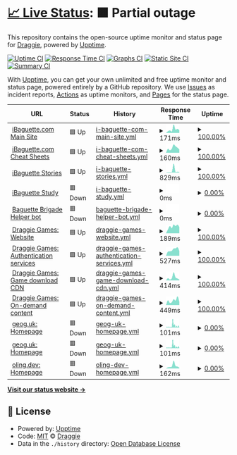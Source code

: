 # [📈 Live Status](https://status.mon.ibaguette.com): <!--live status--> **🟧 Partial outage**

This repository contains the open-source uptime monitor and status page for [Draggie](ibaguette.com), powered by [Upptime](https://github.com/upptime/upptime).

[![Uptime CI](https://github.com/Draggie306/UptimeStatus/workflows/Uptime%20CI/badge.svg)](https://github.com/Draggie306/UptimeStatus/actions?query=workflow%3A%22Uptime+CI%22)
[![Response Time CI](https://github.com/Draggie306/UptimeStatus/workflows/Response%20Time%20CI/badge.svg)](https://github.com/Draggie306/UptimeStatus/actions?query=workflow%3A%22Response+Time+CI%22)
[![Graphs CI](https://github.com/Draggie306/UptimeStatus/workflows/Graphs%20CI/badge.svg)](https://github.com/Draggie306/UptimeStatus/actions?query=workflow%3A%22Graphs+CI%22)
[![Static Site CI](https://github.com/Draggie306/UptimeStatus/workflows/Static%20Site%20CI/badge.svg)](https://github.com/Draggie306/UptimeStatus/actions?query=workflow%3A%22Static+Site+CI%22)
[![Summary CI](https://github.com/Draggie306/UptimeStatus/workflows/Summary%20CI/badge.svg)](https://github.com/Draggie306/UptimeStatus/actions?query=workflow%3A%22Summary+CI%22)

With [Upptime](https://upptime.js.org), you can get your own unlimited and free uptime monitor and status page, powered entirely by a GitHub repository. We use [Issues](https://github.com/Draggie306/UptimeStatus/issues) as incident reports, [Actions](https://github.com/Draggie306/UptimeStatus/actions) as uptime monitors, and [Pages](https://status.mon.ibaguette.com) for the status page.

<!--start: status pages-->
<!-- This summary is generated by Upptime (https://github.com/upptime/upptime) -->
<!-- Do not edit this manually, your changes will be overwritten -->
<!-- prettier-ignore -->
| URL | Status | History | Response Time | Uptime |
| --- | ------ | ------- | ------------- | ------ |
| <img alt="" src="https://www.ibaguette.com/favicon.ico" height="13"> [iBaguette.com Main Site](https://www.ibaguette.com) | 🟩 Up | [i-baguette-com-main-site.yml](https://github.com/Draggie306/UptimeStatus/commits/HEAD/history/i-baguette-com-main-site.yml) | <details><summary><img alt="Response time graph" src="./graphs/i-baguette-com-main-site/response-time-week.png" height="20"> 171ms</summary><br><a href="https://status.ibaguette.com/history/i-baguette-com-main-site"><img alt="Response time 144" src="https://img.shields.io/endpoint?url=https%3A%2F%2Fraw.githubusercontent.com%2FDraggie306%2FUptimeStatus%2FHEAD%2Fapi%2Fi-baguette-com-main-site%2Fresponse-time.json"></a><br><a href="https://status.ibaguette.com/history/i-baguette-com-main-site"><img alt="24-hour response time 139" src="https://img.shields.io/endpoint?url=https%3A%2F%2Fraw.githubusercontent.com%2FDraggie306%2FUptimeStatus%2FHEAD%2Fapi%2Fi-baguette-com-main-site%2Fresponse-time-day.json"></a><br><a href="https://status.ibaguette.com/history/i-baguette-com-main-site"><img alt="7-day response time 171" src="https://img.shields.io/endpoint?url=https%3A%2F%2Fraw.githubusercontent.com%2FDraggie306%2FUptimeStatus%2FHEAD%2Fapi%2Fi-baguette-com-main-site%2Fresponse-time-week.json"></a><br><a href="https://status.ibaguette.com/history/i-baguette-com-main-site"><img alt="30-day response time 176" src="https://img.shields.io/endpoint?url=https%3A%2F%2Fraw.githubusercontent.com%2FDraggie306%2FUptimeStatus%2FHEAD%2Fapi%2Fi-baguette-com-main-site%2Fresponse-time-month.json"></a><br><a href="https://status.ibaguette.com/history/i-baguette-com-main-site"><img alt="1-year response time 147" src="https://img.shields.io/endpoint?url=https%3A%2F%2Fraw.githubusercontent.com%2FDraggie306%2FUptimeStatus%2FHEAD%2Fapi%2Fi-baguette-com-main-site%2Fresponse-time-year.json"></a></details> | <details><summary><a href="https://status.ibaguette.com/history/i-baguette-com-main-site">100.00%</a></summary><a href="https://status.ibaguette.com/history/i-baguette-com-main-site"><img alt="All-time uptime 99.76%" src="https://img.shields.io/endpoint?url=https%3A%2F%2Fraw.githubusercontent.com%2FDraggie306%2FUptimeStatus%2FHEAD%2Fapi%2Fi-baguette-com-main-site%2Fuptime.json"></a><br><a href="https://status.ibaguette.com/history/i-baguette-com-main-site"><img alt="24-hour uptime 100.00%" src="https://img.shields.io/endpoint?url=https%3A%2F%2Fraw.githubusercontent.com%2FDraggie306%2FUptimeStatus%2FHEAD%2Fapi%2Fi-baguette-com-main-site%2Fuptime-day.json"></a><br><a href="https://status.ibaguette.com/history/i-baguette-com-main-site"><img alt="7-day uptime 100.00%" src="https://img.shields.io/endpoint?url=https%3A%2F%2Fraw.githubusercontent.com%2FDraggie306%2FUptimeStatus%2FHEAD%2Fapi%2Fi-baguette-com-main-site%2Fuptime-week.json"></a><br><a href="https://status.ibaguette.com/history/i-baguette-com-main-site"><img alt="30-day uptime 100.00%" src="https://img.shields.io/endpoint?url=https%3A%2F%2Fraw.githubusercontent.com%2FDraggie306%2FUptimeStatus%2FHEAD%2Fapi%2Fi-baguette-com-main-site%2Fuptime-month.json"></a><br><a href="https://status.ibaguette.com/history/i-baguette-com-main-site"><img alt="1-year uptime 99.34%" src="https://img.shields.io/endpoint?url=https%3A%2F%2Fraw.githubusercontent.com%2FDraggie306%2FUptimeStatus%2FHEAD%2Fapi%2Fi-baguette-com-main-site%2Fuptime-year.json"></a></details>
| <img alt="" src="https://icons.duckduckgo.com/ip3/ibaguette.com.ico" height="13"> [iBaguette.com Cheat Sheets](https://ibaguette.com/cheatsheets) | 🟩 Up | [i-baguette-com-cheat-sheets.yml](https://github.com/Draggie306/UptimeStatus/commits/HEAD/history/i-baguette-com-cheat-sheets.yml) | <details><summary><img alt="Response time graph" src="./graphs/i-baguette-com-cheat-sheets/response-time-week.png" height="20"> 160ms</summary><br><a href="https://status.ibaguette.com/history/i-baguette-com-cheat-sheets"><img alt="Response time 186" src="https://img.shields.io/endpoint?url=https%3A%2F%2Fraw.githubusercontent.com%2FDraggie306%2FUptimeStatus%2FHEAD%2Fapi%2Fi-baguette-com-cheat-sheets%2Fresponse-time.json"></a><br><a href="https://status.ibaguette.com/history/i-baguette-com-cheat-sheets"><img alt="24-hour response time 110" src="https://img.shields.io/endpoint?url=https%3A%2F%2Fraw.githubusercontent.com%2FDraggie306%2FUptimeStatus%2FHEAD%2Fapi%2Fi-baguette-com-cheat-sheets%2Fresponse-time-day.json"></a><br><a href="https://status.ibaguette.com/history/i-baguette-com-cheat-sheets"><img alt="7-day response time 160" src="https://img.shields.io/endpoint?url=https%3A%2F%2Fraw.githubusercontent.com%2FDraggie306%2FUptimeStatus%2FHEAD%2Fapi%2Fi-baguette-com-cheat-sheets%2Fresponse-time-week.json"></a><br><a href="https://status.ibaguette.com/history/i-baguette-com-cheat-sheets"><img alt="30-day response time 191" src="https://img.shields.io/endpoint?url=https%3A%2F%2Fraw.githubusercontent.com%2FDraggie306%2FUptimeStatus%2FHEAD%2Fapi%2Fi-baguette-com-cheat-sheets%2Fresponse-time-month.json"></a><br><a href="https://status.ibaguette.com/history/i-baguette-com-cheat-sheets"><img alt="1-year response time 186" src="https://img.shields.io/endpoint?url=https%3A%2F%2Fraw.githubusercontent.com%2FDraggie306%2FUptimeStatus%2FHEAD%2Fapi%2Fi-baguette-com-cheat-sheets%2Fresponse-time-year.json"></a></details> | <details><summary><a href="https://status.ibaguette.com/history/i-baguette-com-cheat-sheets">100.00%</a></summary><a href="https://status.ibaguette.com/history/i-baguette-com-cheat-sheets"><img alt="All-time uptime 100.00%" src="https://img.shields.io/endpoint?url=https%3A%2F%2Fraw.githubusercontent.com%2FDraggie306%2FUptimeStatus%2FHEAD%2Fapi%2Fi-baguette-com-cheat-sheets%2Fuptime.json"></a><br><a href="https://status.ibaguette.com/history/i-baguette-com-cheat-sheets"><img alt="24-hour uptime 100.00%" src="https://img.shields.io/endpoint?url=https%3A%2F%2Fraw.githubusercontent.com%2FDraggie306%2FUptimeStatus%2FHEAD%2Fapi%2Fi-baguette-com-cheat-sheets%2Fuptime-day.json"></a><br><a href="https://status.ibaguette.com/history/i-baguette-com-cheat-sheets"><img alt="7-day uptime 100.00%" src="https://img.shields.io/endpoint?url=https%3A%2F%2Fraw.githubusercontent.com%2FDraggie306%2FUptimeStatus%2FHEAD%2Fapi%2Fi-baguette-com-cheat-sheets%2Fuptime-week.json"></a><br><a href="https://status.ibaguette.com/history/i-baguette-com-cheat-sheets"><img alt="30-day uptime 100.00%" src="https://img.shields.io/endpoint?url=https%3A%2F%2Fraw.githubusercontent.com%2FDraggie306%2FUptimeStatus%2FHEAD%2Fapi%2Fi-baguette-com-cheat-sheets%2Fuptime-month.json"></a><br><a href="https://status.ibaguette.com/history/i-baguette-com-cheat-sheets"><img alt="1-year uptime 100.00%" src="https://img.shields.io/endpoint?url=https%3A%2F%2Fraw.githubusercontent.com%2FDraggie306%2FUptimeStatus%2FHEAD%2Fapi%2Fi-baguette-com-cheat-sheets%2Fuptime-year.json"></a></details>
| <img alt="" src="https://icons.duckduckgo.com/ip3/stories.ibaguette.com.ico" height="13"> [iBaguette Stories](https://stories.ibaguette.com) | 🟩 Up | [i-baguette-stories.yml](https://github.com/Draggie306/UptimeStatus/commits/HEAD/history/i-baguette-stories.yml) | <details><summary><img alt="Response time graph" src="./graphs/i-baguette-stories/response-time-week.png" height="20"> 829ms</summary><br><a href="https://status.ibaguette.com/history/i-baguette-stories"><img alt="Response time 254" src="https://img.shields.io/endpoint?url=https%3A%2F%2Fraw.githubusercontent.com%2FDraggie306%2FUptimeStatus%2FHEAD%2Fapi%2Fi-baguette-stories%2Fresponse-time.json"></a><br><a href="https://status.ibaguette.com/history/i-baguette-stories"><img alt="24-hour response time 248" src="https://img.shields.io/endpoint?url=https%3A%2F%2Fraw.githubusercontent.com%2FDraggie306%2FUptimeStatus%2FHEAD%2Fapi%2Fi-baguette-stories%2Fresponse-time-day.json"></a><br><a href="https://status.ibaguette.com/history/i-baguette-stories"><img alt="7-day response time 829" src="https://img.shields.io/endpoint?url=https%3A%2F%2Fraw.githubusercontent.com%2FDraggie306%2FUptimeStatus%2FHEAD%2Fapi%2Fi-baguette-stories%2Fresponse-time-week.json"></a><br><a href="https://status.ibaguette.com/history/i-baguette-stories"><img alt="30-day response time 341" src="https://img.shields.io/endpoint?url=https%3A%2F%2Fraw.githubusercontent.com%2FDraggie306%2FUptimeStatus%2FHEAD%2Fapi%2Fi-baguette-stories%2Fresponse-time-month.json"></a><br><a href="https://status.ibaguette.com/history/i-baguette-stories"><img alt="1-year response time 254" src="https://img.shields.io/endpoint?url=https%3A%2F%2Fraw.githubusercontent.com%2FDraggie306%2FUptimeStatus%2FHEAD%2Fapi%2Fi-baguette-stories%2Fresponse-time-year.json"></a></details> | <details><summary><a href="https://status.ibaguette.com/history/i-baguette-stories">100.00%</a></summary><a href="https://status.ibaguette.com/history/i-baguette-stories"><img alt="All-time uptime 100.00%" src="https://img.shields.io/endpoint?url=https%3A%2F%2Fraw.githubusercontent.com%2FDraggie306%2FUptimeStatus%2FHEAD%2Fapi%2Fi-baguette-stories%2Fuptime.json"></a><br><a href="https://status.ibaguette.com/history/i-baguette-stories"><img alt="24-hour uptime 100.00%" src="https://img.shields.io/endpoint?url=https%3A%2F%2Fraw.githubusercontent.com%2FDraggie306%2FUptimeStatus%2FHEAD%2Fapi%2Fi-baguette-stories%2Fuptime-day.json"></a><br><a href="https://status.ibaguette.com/history/i-baguette-stories"><img alt="7-day uptime 100.00%" src="https://img.shields.io/endpoint?url=https%3A%2F%2Fraw.githubusercontent.com%2FDraggie306%2FUptimeStatus%2FHEAD%2Fapi%2Fi-baguette-stories%2Fuptime-week.json"></a><br><a href="https://status.ibaguette.com/history/i-baguette-stories"><img alt="30-day uptime 100.00%" src="https://img.shields.io/endpoint?url=https%3A%2F%2Fraw.githubusercontent.com%2FDraggie306%2FUptimeStatus%2FHEAD%2Fapi%2Fi-baguette-stories%2Fuptime-month.json"></a><br><a href="https://status.ibaguette.com/history/i-baguette-stories"><img alt="1-year uptime 100.00%" src="https://img.shields.io/endpoint?url=https%3A%2F%2Fraw.githubusercontent.com%2FDraggie306%2FUptimeStatus%2FHEAD%2Fapi%2Fi-baguette-stories%2Fuptime-year.json"></a></details>
| <img alt="" src="https://icons.duckduckgo.com/ip3/study.ibaguette.com.ico" height="13"> [iBaguette Study](https://study.ibaguette.com) | 🟥 Down | [i-baguette-study.yml](https://github.com/Draggie306/UptimeStatus/commits/HEAD/history/i-baguette-study.yml) | <details><summary><img alt="Response time graph" src="./graphs/i-baguette-study/response-time-week.png" height="20"> 0ms</summary><br><a href="https://status.ibaguette.com/history/i-baguette-study"><img alt="Response time 0" src="https://img.shields.io/endpoint?url=https%3A%2F%2Fraw.githubusercontent.com%2FDraggie306%2FUptimeStatus%2FHEAD%2Fapi%2Fi-baguette-study%2Fresponse-time.json"></a><br><a href="https://status.ibaguette.com/history/i-baguette-study"><img alt="24-hour response time 0" src="https://img.shields.io/endpoint?url=https%3A%2F%2Fraw.githubusercontent.com%2FDraggie306%2FUptimeStatus%2FHEAD%2Fapi%2Fi-baguette-study%2Fresponse-time-day.json"></a><br><a href="https://status.ibaguette.com/history/i-baguette-study"><img alt="7-day response time 0" src="https://img.shields.io/endpoint?url=https%3A%2F%2Fraw.githubusercontent.com%2FDraggie306%2FUptimeStatus%2FHEAD%2Fapi%2Fi-baguette-study%2Fresponse-time-week.json"></a><br><a href="https://status.ibaguette.com/history/i-baguette-study"><img alt="30-day response time 0" src="https://img.shields.io/endpoint?url=https%3A%2F%2Fraw.githubusercontent.com%2FDraggie306%2FUptimeStatus%2FHEAD%2Fapi%2Fi-baguette-study%2Fresponse-time-month.json"></a><br><a href="https://status.ibaguette.com/history/i-baguette-study"><img alt="1-year response time 0" src="https://img.shields.io/endpoint?url=https%3A%2F%2Fraw.githubusercontent.com%2FDraggie306%2FUptimeStatus%2FHEAD%2Fapi%2Fi-baguette-study%2Fresponse-time-year.json"></a></details> | <details><summary><a href="https://status.ibaguette.com/history/i-baguette-study">0.00%</a></summary><a href="https://status.ibaguette.com/history/i-baguette-study"><img alt="All-time uptime 0.00%" src="https://img.shields.io/endpoint?url=https%3A%2F%2Fraw.githubusercontent.com%2FDraggie306%2FUptimeStatus%2FHEAD%2Fapi%2Fi-baguette-study%2Fuptime.json"></a><br><a href="https://status.ibaguette.com/history/i-baguette-study"><img alt="24-hour uptime 0.00%" src="https://img.shields.io/endpoint?url=https%3A%2F%2Fraw.githubusercontent.com%2FDraggie306%2FUptimeStatus%2FHEAD%2Fapi%2Fi-baguette-study%2Fuptime-day.json"></a><br><a href="https://status.ibaguette.com/history/i-baguette-study"><img alt="7-day uptime 0.00%" src="https://img.shields.io/endpoint?url=https%3A%2F%2Fraw.githubusercontent.com%2FDraggie306%2FUptimeStatus%2FHEAD%2Fapi%2Fi-baguette-study%2Fuptime-week.json"></a><br><a href="https://status.ibaguette.com/history/i-baguette-study"><img alt="30-day uptime 0.00%" src="https://img.shields.io/endpoint?url=https%3A%2F%2Fraw.githubusercontent.com%2FDraggie306%2FUptimeStatus%2FHEAD%2Fapi%2Fi-baguette-study%2Fuptime-month.json"></a><br><a href="https://status.ibaguette.com/history/i-baguette-study"><img alt="1-year uptime 0.00%" src="https://img.shields.io/endpoint?url=https%3A%2F%2Fraw.githubusercontent.com%2FDraggie306%2FUptimeStatus%2FHEAD%2Fapi%2Fi-baguette-study%2Fuptime-year.json"></a></details>
| <img alt="" src="https://icons.duckduckgo.com/ip3/brigaders-stats.ibaguette.com.ico" height="13"> [Baguette Brigade Helper bot](https://brigaders-stats.ibaguette.com) | 🟥 Down | [baguette-brigade-helper-bot.yml](https://github.com/Draggie306/UptimeStatus/commits/HEAD/history/baguette-brigade-helper-bot.yml) | <details><summary><img alt="Response time graph" src="./graphs/baguette-brigade-helper-bot/response-time-week.png" height="20"> 0ms</summary><br><a href="https://status.ibaguette.com/history/baguette-brigade-helper-bot"><img alt="Response time 0" src="https://img.shields.io/endpoint?url=https%3A%2F%2Fraw.githubusercontent.com%2FDraggie306%2FUptimeStatus%2FHEAD%2Fapi%2Fbaguette-brigade-helper-bot%2Fresponse-time.json"></a><br><a href="https://status.ibaguette.com/history/baguette-brigade-helper-bot"><img alt="24-hour response time 0" src="https://img.shields.io/endpoint?url=https%3A%2F%2Fraw.githubusercontent.com%2FDraggie306%2FUptimeStatus%2FHEAD%2Fapi%2Fbaguette-brigade-helper-bot%2Fresponse-time-day.json"></a><br><a href="https://status.ibaguette.com/history/baguette-brigade-helper-bot"><img alt="7-day response time 0" src="https://img.shields.io/endpoint?url=https%3A%2F%2Fraw.githubusercontent.com%2FDraggie306%2FUptimeStatus%2FHEAD%2Fapi%2Fbaguette-brigade-helper-bot%2Fresponse-time-week.json"></a><br><a href="https://status.ibaguette.com/history/baguette-brigade-helper-bot"><img alt="30-day response time 0" src="https://img.shields.io/endpoint?url=https%3A%2F%2Fraw.githubusercontent.com%2FDraggie306%2FUptimeStatus%2FHEAD%2Fapi%2Fbaguette-brigade-helper-bot%2Fresponse-time-month.json"></a><br><a href="https://status.ibaguette.com/history/baguette-brigade-helper-bot"><img alt="1-year response time 0" src="https://img.shields.io/endpoint?url=https%3A%2F%2Fraw.githubusercontent.com%2FDraggie306%2FUptimeStatus%2FHEAD%2Fapi%2Fbaguette-brigade-helper-bot%2Fresponse-time-year.json"></a></details> | <details><summary><a href="https://status.ibaguette.com/history/baguette-brigade-helper-bot">0.00%</a></summary><a href="https://status.ibaguette.com/history/baguette-brigade-helper-bot"><img alt="All-time uptime 0.00%" src="https://img.shields.io/endpoint?url=https%3A%2F%2Fraw.githubusercontent.com%2FDraggie306%2FUptimeStatus%2FHEAD%2Fapi%2Fbaguette-brigade-helper-bot%2Fuptime.json"></a><br><a href="https://status.ibaguette.com/history/baguette-brigade-helper-bot"><img alt="24-hour uptime 0.00%" src="https://img.shields.io/endpoint?url=https%3A%2F%2Fraw.githubusercontent.com%2FDraggie306%2FUptimeStatus%2FHEAD%2Fapi%2Fbaguette-brigade-helper-bot%2Fuptime-day.json"></a><br><a href="https://status.ibaguette.com/history/baguette-brigade-helper-bot"><img alt="7-day uptime 0.00%" src="https://img.shields.io/endpoint?url=https%3A%2F%2Fraw.githubusercontent.com%2FDraggie306%2FUptimeStatus%2FHEAD%2Fapi%2Fbaguette-brigade-helper-bot%2Fuptime-week.json"></a><br><a href="https://status.ibaguette.com/history/baguette-brigade-helper-bot"><img alt="30-day uptime 0.00%" src="https://img.shields.io/endpoint?url=https%3A%2F%2Fraw.githubusercontent.com%2FDraggie306%2FUptimeStatus%2FHEAD%2Fapi%2Fbaguette-brigade-helper-bot%2Fuptime-month.json"></a><br><a href="https://status.ibaguette.com/history/baguette-brigade-helper-bot"><img alt="1-year uptime 0.00%" src="https://img.shields.io/endpoint?url=https%3A%2F%2Fraw.githubusercontent.com%2FDraggie306%2FUptimeStatus%2FHEAD%2Fapi%2Fbaguette-brigade-helper-bot%2Fuptime-year.json"></a></details>
| <img alt="" src="https://icons.duckduckgo.com/ip3/alpha.draggiegames.com.ico" height="13"> [Draggie Games: Website](https://alpha.draggiegames.com) | 🟩 Up | [draggie-games-website.yml](https://github.com/Draggie306/UptimeStatus/commits/HEAD/history/draggie-games-website.yml) | <details><summary><img alt="Response time graph" src="./graphs/draggie-games-website/response-time-week.png" height="20"> 189ms</summary><br><a href="https://status.ibaguette.com/history/draggie-games-website"><img alt="Response time 196" src="https://img.shields.io/endpoint?url=https%3A%2F%2Fraw.githubusercontent.com%2FDraggie306%2FUptimeStatus%2FHEAD%2Fapi%2Fdraggie-games-website%2Fresponse-time.json"></a><br><a href="https://status.ibaguette.com/history/draggie-games-website"><img alt="24-hour response time 175" src="https://img.shields.io/endpoint?url=https%3A%2F%2Fraw.githubusercontent.com%2FDraggie306%2FUptimeStatus%2FHEAD%2Fapi%2Fdraggie-games-website%2Fresponse-time-day.json"></a><br><a href="https://status.ibaguette.com/history/draggie-games-website"><img alt="7-day response time 189" src="https://img.shields.io/endpoint?url=https%3A%2F%2Fraw.githubusercontent.com%2FDraggie306%2FUptimeStatus%2FHEAD%2Fapi%2Fdraggie-games-website%2Fresponse-time-week.json"></a><br><a href="https://status.ibaguette.com/history/draggie-games-website"><img alt="30-day response time 209" src="https://img.shields.io/endpoint?url=https%3A%2F%2Fraw.githubusercontent.com%2FDraggie306%2FUptimeStatus%2FHEAD%2Fapi%2Fdraggie-games-website%2Fresponse-time-month.json"></a><br><a href="https://status.ibaguette.com/history/draggie-games-website"><img alt="1-year response time 196" src="https://img.shields.io/endpoint?url=https%3A%2F%2Fraw.githubusercontent.com%2FDraggie306%2FUptimeStatus%2FHEAD%2Fapi%2Fdraggie-games-website%2Fresponse-time-year.json"></a></details> | <details><summary><a href="https://status.ibaguette.com/history/draggie-games-website">100.00%</a></summary><a href="https://status.ibaguette.com/history/draggie-games-website"><img alt="All-time uptime 100.00%" src="https://img.shields.io/endpoint?url=https%3A%2F%2Fraw.githubusercontent.com%2FDraggie306%2FUptimeStatus%2FHEAD%2Fapi%2Fdraggie-games-website%2Fuptime.json"></a><br><a href="https://status.ibaguette.com/history/draggie-games-website"><img alt="24-hour uptime 100.00%" src="https://img.shields.io/endpoint?url=https%3A%2F%2Fraw.githubusercontent.com%2FDraggie306%2FUptimeStatus%2FHEAD%2Fapi%2Fdraggie-games-website%2Fuptime-day.json"></a><br><a href="https://status.ibaguette.com/history/draggie-games-website"><img alt="7-day uptime 100.00%" src="https://img.shields.io/endpoint?url=https%3A%2F%2Fraw.githubusercontent.com%2FDraggie306%2FUptimeStatus%2FHEAD%2Fapi%2Fdraggie-games-website%2Fuptime-week.json"></a><br><a href="https://status.ibaguette.com/history/draggie-games-website"><img alt="30-day uptime 100.00%" src="https://img.shields.io/endpoint?url=https%3A%2F%2Fraw.githubusercontent.com%2FDraggie306%2FUptimeStatus%2FHEAD%2Fapi%2Fdraggie-games-website%2Fuptime-month.json"></a><br><a href="https://status.ibaguette.com/history/draggie-games-website"><img alt="1-year uptime 100.00%" src="https://img.shields.io/endpoint?url=https%3A%2F%2Fraw.githubusercontent.com%2FDraggie306%2FUptimeStatus%2FHEAD%2Fapi%2Fdraggie-games-website%2Fuptime-year.json"></a></details>
| <img alt="" src="https://icons.duckduckgo.com/ip3/client.draggie.games.ico" height="13"> [Draggie Games: Authentication services](https://client.draggie.games) | 🟩 Up | [draggie-games-authentication-services.yml](https://github.com/Draggie306/UptimeStatus/commits/HEAD/history/draggie-games-authentication-services.yml) | <details><summary><img alt="Response time graph" src="./graphs/draggie-games-authentication-services/response-time-week.png" height="20"> 527ms</summary><br><a href="https://status.ibaguette.com/history/draggie-games-authentication-services"><img alt="Response time 679" src="https://img.shields.io/endpoint?url=https%3A%2F%2Fraw.githubusercontent.com%2FDraggie306%2FUptimeStatus%2FHEAD%2Fapi%2Fdraggie-games-authentication-services%2Fresponse-time.json"></a><br><a href="https://status.ibaguette.com/history/draggie-games-authentication-services"><img alt="24-hour response time 413" src="https://img.shields.io/endpoint?url=https%3A%2F%2Fraw.githubusercontent.com%2FDraggie306%2FUptimeStatus%2FHEAD%2Fapi%2Fdraggie-games-authentication-services%2Fresponse-time-day.json"></a><br><a href="https://status.ibaguette.com/history/draggie-games-authentication-services"><img alt="7-day response time 527" src="https://img.shields.io/endpoint?url=https%3A%2F%2Fraw.githubusercontent.com%2FDraggie306%2FUptimeStatus%2FHEAD%2Fapi%2Fdraggie-games-authentication-services%2Fresponse-time-week.json"></a><br><a href="https://status.ibaguette.com/history/draggie-games-authentication-services"><img alt="30-day response time 627" src="https://img.shields.io/endpoint?url=https%3A%2F%2Fraw.githubusercontent.com%2FDraggie306%2FUptimeStatus%2FHEAD%2Fapi%2Fdraggie-games-authentication-services%2Fresponse-time-month.json"></a><br><a href="https://status.ibaguette.com/history/draggie-games-authentication-services"><img alt="1-year response time 679" src="https://img.shields.io/endpoint?url=https%3A%2F%2Fraw.githubusercontent.com%2FDraggie306%2FUptimeStatus%2FHEAD%2Fapi%2Fdraggie-games-authentication-services%2Fresponse-time-year.json"></a></details> | <details><summary><a href="https://status.ibaguette.com/history/draggie-games-authentication-services">100.00%</a></summary><a href="https://status.ibaguette.com/history/draggie-games-authentication-services"><img alt="All-time uptime 71.92%" src="https://img.shields.io/endpoint?url=https%3A%2F%2Fraw.githubusercontent.com%2FDraggie306%2FUptimeStatus%2FHEAD%2Fapi%2Fdraggie-games-authentication-services%2Fuptime.json"></a><br><a href="https://status.ibaguette.com/history/draggie-games-authentication-services"><img alt="24-hour uptime 100.00%" src="https://img.shields.io/endpoint?url=https%3A%2F%2Fraw.githubusercontent.com%2FDraggie306%2FUptimeStatus%2FHEAD%2Fapi%2Fdraggie-games-authentication-services%2Fuptime-day.json"></a><br><a href="https://status.ibaguette.com/history/draggie-games-authentication-services"><img alt="7-day uptime 100.00%" src="https://img.shields.io/endpoint?url=https%3A%2F%2Fraw.githubusercontent.com%2FDraggie306%2FUptimeStatus%2FHEAD%2Fapi%2Fdraggie-games-authentication-services%2Fuptime-week.json"></a><br><a href="https://status.ibaguette.com/history/draggie-games-authentication-services"><img alt="30-day uptime 99.94%" src="https://img.shields.io/endpoint?url=https%3A%2F%2Fraw.githubusercontent.com%2FDraggie306%2FUptimeStatus%2FHEAD%2Fapi%2Fdraggie-games-authentication-services%2Fuptime-month.json"></a><br><a href="https://status.ibaguette.com/history/draggie-games-authentication-services"><img alt="1-year uptime 71.92%" src="https://img.shields.io/endpoint?url=https%3A%2F%2Fraw.githubusercontent.com%2FDraggie306%2FUptimeStatus%2FHEAD%2Fapi%2Fdraggie-games-authentication-services%2Fuptime-year.json"></a></details>
| <img alt="" src="https://icons.duckduckgo.com/ip3/draggiegames-content-library-euwest0002-prod.draggie.games.ico" height="13"> [Draggie Games: Game download CDN](https://draggiegames-content-library-euwest0002-prod.draggie.games/tools_test.txt) | 🟩 Up | [draggie-games-game-download-cdn.yml](https://github.com/Draggie306/UptimeStatus/commits/HEAD/history/draggie-games-game-download-cdn.yml) | <details><summary><img alt="Response time graph" src="./graphs/draggie-games-game-download-cdn/response-time-week.png" height="20"> 414ms</summary><br><a href="https://status.ibaguette.com/history/draggie-games-game-download-cdn"><img alt="Response time 290" src="https://img.shields.io/endpoint?url=https%3A%2F%2Fraw.githubusercontent.com%2FDraggie306%2FUptimeStatus%2FHEAD%2Fapi%2Fdraggie-games-game-download-cdn%2Fresponse-time.json"></a><br><a href="https://status.ibaguette.com/history/draggie-games-game-download-cdn"><img alt="24-hour response time 137" src="https://img.shields.io/endpoint?url=https%3A%2F%2Fraw.githubusercontent.com%2FDraggie306%2FUptimeStatus%2FHEAD%2Fapi%2Fdraggie-games-game-download-cdn%2Fresponse-time-day.json"></a><br><a href="https://status.ibaguette.com/history/draggie-games-game-download-cdn"><img alt="7-day response time 414" src="https://img.shields.io/endpoint?url=https%3A%2F%2Fraw.githubusercontent.com%2FDraggie306%2FUptimeStatus%2FHEAD%2Fapi%2Fdraggie-games-game-download-cdn%2Fresponse-time-week.json"></a><br><a href="https://status.ibaguette.com/history/draggie-games-game-download-cdn"><img alt="30-day response time 336" src="https://img.shields.io/endpoint?url=https%3A%2F%2Fraw.githubusercontent.com%2FDraggie306%2FUptimeStatus%2FHEAD%2Fapi%2Fdraggie-games-game-download-cdn%2Fresponse-time-month.json"></a><br><a href="https://status.ibaguette.com/history/draggie-games-game-download-cdn"><img alt="1-year response time 290" src="https://img.shields.io/endpoint?url=https%3A%2F%2Fraw.githubusercontent.com%2FDraggie306%2FUptimeStatus%2FHEAD%2Fapi%2Fdraggie-games-game-download-cdn%2Fresponse-time-year.json"></a></details> | <details><summary><a href="https://status.ibaguette.com/history/draggie-games-game-download-cdn">100.00%</a></summary><a href="https://status.ibaguette.com/history/draggie-games-game-download-cdn"><img alt="All-time uptime 100.00%" src="https://img.shields.io/endpoint?url=https%3A%2F%2Fraw.githubusercontent.com%2FDraggie306%2FUptimeStatus%2FHEAD%2Fapi%2Fdraggie-games-game-download-cdn%2Fuptime.json"></a><br><a href="https://status.ibaguette.com/history/draggie-games-game-download-cdn"><img alt="24-hour uptime 100.00%" src="https://img.shields.io/endpoint?url=https%3A%2F%2Fraw.githubusercontent.com%2FDraggie306%2FUptimeStatus%2FHEAD%2Fapi%2Fdraggie-games-game-download-cdn%2Fuptime-day.json"></a><br><a href="https://status.ibaguette.com/history/draggie-games-game-download-cdn"><img alt="7-day uptime 100.00%" src="https://img.shields.io/endpoint?url=https%3A%2F%2Fraw.githubusercontent.com%2FDraggie306%2FUptimeStatus%2FHEAD%2Fapi%2Fdraggie-games-game-download-cdn%2Fuptime-week.json"></a><br><a href="https://status.ibaguette.com/history/draggie-games-game-download-cdn"><img alt="30-day uptime 100.00%" src="https://img.shields.io/endpoint?url=https%3A%2F%2Fraw.githubusercontent.com%2FDraggie306%2FUptimeStatus%2FHEAD%2Fapi%2Fdraggie-games-game-download-cdn%2Fuptime-month.json"></a><br><a href="https://status.ibaguette.com/history/draggie-games-game-download-cdn"><img alt="1-year uptime 100.00%" src="https://img.shields.io/endpoint?url=https%3A%2F%2Fraw.githubusercontent.com%2FDraggie306%2FUptimeStatus%2FHEAD%2Fapi%2Fdraggie-games-game-download-cdn%2Fuptime-year.json"></a></details>
| <img alt="" src="https://icons.duckduckgo.com/ip3/assets.draggie.games.ico" height="13"> [Draggie Games: On-demand content](https://assets.draggie.games/tools_test.txt) | 🟩 Up | [draggie-games-on-demand-content.yml](https://github.com/Draggie306/UptimeStatus/commits/HEAD/history/draggie-games-on-demand-content.yml) | <details><summary><img alt="Response time graph" src="./graphs/draggie-games-on-demand-content/response-time-week.png" height="20"> 449ms</summary><br><a href="https://status.ibaguette.com/history/draggie-games-on-demand-content"><img alt="Response time 437" src="https://img.shields.io/endpoint?url=https%3A%2F%2Fraw.githubusercontent.com%2FDraggie306%2FUptimeStatus%2FHEAD%2Fapi%2Fdraggie-games-on-demand-content%2Fresponse-time.json"></a><br><a href="https://status.ibaguette.com/history/draggie-games-on-demand-content"><img alt="24-hour response time 297" src="https://img.shields.io/endpoint?url=https%3A%2F%2Fraw.githubusercontent.com%2FDraggie306%2FUptimeStatus%2FHEAD%2Fapi%2Fdraggie-games-on-demand-content%2Fresponse-time-day.json"></a><br><a href="https://status.ibaguette.com/history/draggie-games-on-demand-content"><img alt="7-day response time 449" src="https://img.shields.io/endpoint?url=https%3A%2F%2Fraw.githubusercontent.com%2FDraggie306%2FUptimeStatus%2FHEAD%2Fapi%2Fdraggie-games-on-demand-content%2Fresponse-time-week.json"></a><br><a href="https://status.ibaguette.com/history/draggie-games-on-demand-content"><img alt="30-day response time 440" src="https://img.shields.io/endpoint?url=https%3A%2F%2Fraw.githubusercontent.com%2FDraggie306%2FUptimeStatus%2FHEAD%2Fapi%2Fdraggie-games-on-demand-content%2Fresponse-time-month.json"></a><br><a href="https://status.ibaguette.com/history/draggie-games-on-demand-content"><img alt="1-year response time 437" src="https://img.shields.io/endpoint?url=https%3A%2F%2Fraw.githubusercontent.com%2FDraggie306%2FUptimeStatus%2FHEAD%2Fapi%2Fdraggie-games-on-demand-content%2Fresponse-time-year.json"></a></details> | <details><summary><a href="https://status.ibaguette.com/history/draggie-games-on-demand-content">100.00%</a></summary><a href="https://status.ibaguette.com/history/draggie-games-on-demand-content"><img alt="All-time uptime 100.00%" src="https://img.shields.io/endpoint?url=https%3A%2F%2Fraw.githubusercontent.com%2FDraggie306%2FUptimeStatus%2FHEAD%2Fapi%2Fdraggie-games-on-demand-content%2Fuptime.json"></a><br><a href="https://status.ibaguette.com/history/draggie-games-on-demand-content"><img alt="24-hour uptime 100.00%" src="https://img.shields.io/endpoint?url=https%3A%2F%2Fraw.githubusercontent.com%2FDraggie306%2FUptimeStatus%2FHEAD%2Fapi%2Fdraggie-games-on-demand-content%2Fuptime-day.json"></a><br><a href="https://status.ibaguette.com/history/draggie-games-on-demand-content"><img alt="7-day uptime 100.00%" src="https://img.shields.io/endpoint?url=https%3A%2F%2Fraw.githubusercontent.com%2FDraggie306%2FUptimeStatus%2FHEAD%2Fapi%2Fdraggie-games-on-demand-content%2Fuptime-week.json"></a><br><a href="https://status.ibaguette.com/history/draggie-games-on-demand-content"><img alt="30-day uptime 100.00%" src="https://img.shields.io/endpoint?url=https%3A%2F%2Fraw.githubusercontent.com%2FDraggie306%2FUptimeStatus%2FHEAD%2Fapi%2Fdraggie-games-on-demand-content%2Fuptime-month.json"></a><br><a href="https://status.ibaguette.com/history/draggie-games-on-demand-content"><img alt="1-year uptime 100.00%" src="https://img.shields.io/endpoint?url=https%3A%2F%2Fraw.githubusercontent.com%2FDraggie306%2FUptimeStatus%2FHEAD%2Fapi%2Fdraggie-games-on-demand-content%2Fuptime-year.json"></a></details>
| <img alt="" src="https://icons.duckduckgo.com/ip3/geog.uk.ico" height="13"> [geog.uk: Homepage](https://geog.uk) | 🟥 Down | [geog-uk-homepage.yml](https://github.com/Draggie306/UptimeStatus/commits/HEAD/history/geog-uk-homepage.yml) | <details><summary><img alt="Response time graph" src="./graphs/geog-uk-homepage/response-time-week.png" height="20"> 101ms</summary><br><a href="https://status.ibaguette.com/history/geog-uk-homepage"><img alt="Response time 129" src="https://img.shields.io/endpoint?url=https%3A%2F%2Fraw.githubusercontent.com%2FDraggie306%2FUptimeStatus%2FHEAD%2Fapi%2Fgeog-uk-homepage%2Fresponse-time.json"></a><br><a href="https://status.ibaguette.com/history/geog-uk-homepage"><img alt="24-hour response time 70" src="https://img.shields.io/endpoint?url=https%3A%2F%2Fraw.githubusercontent.com%2FDraggie306%2FUptimeStatus%2FHEAD%2Fapi%2Fgeog-uk-homepage%2Fresponse-time-day.json"></a><br><a href="https://status.ibaguette.com/history/geog-uk-homepage"><img alt="7-day response time 101" src="https://img.shields.io/endpoint?url=https%3A%2F%2Fraw.githubusercontent.com%2FDraggie306%2FUptimeStatus%2FHEAD%2Fapi%2Fgeog-uk-homepage%2Fresponse-time-week.json"></a><br><a href="https://status.ibaguette.com/history/geog-uk-homepage"><img alt="30-day response time 119" src="https://img.shields.io/endpoint?url=https%3A%2F%2Fraw.githubusercontent.com%2FDraggie306%2FUptimeStatus%2FHEAD%2Fapi%2Fgeog-uk-homepage%2Fresponse-time-month.json"></a><br><a href="https://status.ibaguette.com/history/geog-uk-homepage"><img alt="1-year response time 129" src="https://img.shields.io/endpoint?url=https%3A%2F%2Fraw.githubusercontent.com%2FDraggie306%2FUptimeStatus%2FHEAD%2Fapi%2Fgeog-uk-homepage%2Fresponse-time-year.json"></a></details> | <details><summary><a href="https://status.ibaguette.com/history/geog-uk-homepage">0.00%</a></summary><a href="https://status.ibaguette.com/history/geog-uk-homepage"><img alt="All-time uptime 70.77%" src="https://img.shields.io/endpoint?url=https%3A%2F%2Fraw.githubusercontent.com%2FDraggie306%2FUptimeStatus%2FHEAD%2Fapi%2Fgeog-uk-homepage%2Fuptime.json"></a><br><a href="https://status.ibaguette.com/history/geog-uk-homepage"><img alt="24-hour uptime 0.00%" src="https://img.shields.io/endpoint?url=https%3A%2F%2Fraw.githubusercontent.com%2FDraggie306%2FUptimeStatus%2FHEAD%2Fapi%2Fgeog-uk-homepage%2Fuptime-day.json"></a><br><a href="https://status.ibaguette.com/history/geog-uk-homepage"><img alt="7-day uptime 0.00%" src="https://img.shields.io/endpoint?url=https%3A%2F%2Fraw.githubusercontent.com%2FDraggie306%2FUptimeStatus%2FHEAD%2Fapi%2Fgeog-uk-homepage%2Fuptime-week.json"></a><br><a href="https://status.ibaguette.com/history/geog-uk-homepage"><img alt="30-day uptime 33.15%" src="https://img.shields.io/endpoint?url=https%3A%2F%2Fraw.githubusercontent.com%2FDraggie306%2FUptimeStatus%2FHEAD%2Fapi%2Fgeog-uk-homepage%2Fuptime-month.json"></a><br><a href="https://status.ibaguette.com/history/geog-uk-homepage"><img alt="1-year uptime 70.77%" src="https://img.shields.io/endpoint?url=https%3A%2F%2Fraw.githubusercontent.com%2FDraggie306%2FUptimeStatus%2FHEAD%2Fapi%2Fgeog-uk-homepage%2Fuptime-year.json"></a></details>
| <img alt="" src="https://icons.duckduckgo.com/ip3/geog.uk.ico" height="13"> [geog.uk: Homepage](https://geog.uk) | 🟥 Down | [geog-uk-homepage.yml](https://github.com/Draggie306/UptimeStatus/commits/HEAD/history/geog-uk-homepage.yml) | <details><summary><img alt="Response time graph" src="./graphs/geog-uk-homepage/response-time-week.png" height="20"> 101ms</summary><br><a href="https://status.ibaguette.com/history/geog-uk-homepage"><img alt="Response time 129" src="https://img.shields.io/endpoint?url=https%3A%2F%2Fraw.githubusercontent.com%2FDraggie306%2FUptimeStatus%2FHEAD%2Fapi%2Fgeog-uk-homepage%2Fresponse-time.json"></a><br><a href="https://status.ibaguette.com/history/geog-uk-homepage"><img alt="24-hour response time 70" src="https://img.shields.io/endpoint?url=https%3A%2F%2Fraw.githubusercontent.com%2FDraggie306%2FUptimeStatus%2FHEAD%2Fapi%2Fgeog-uk-homepage%2Fresponse-time-day.json"></a><br><a href="https://status.ibaguette.com/history/geog-uk-homepage"><img alt="7-day response time 101" src="https://img.shields.io/endpoint?url=https%3A%2F%2Fraw.githubusercontent.com%2FDraggie306%2FUptimeStatus%2FHEAD%2Fapi%2Fgeog-uk-homepage%2Fresponse-time-week.json"></a><br><a href="https://status.ibaguette.com/history/geog-uk-homepage"><img alt="30-day response time 119" src="https://img.shields.io/endpoint?url=https%3A%2F%2Fraw.githubusercontent.com%2FDraggie306%2FUptimeStatus%2FHEAD%2Fapi%2Fgeog-uk-homepage%2Fresponse-time-month.json"></a><br><a href="https://status.ibaguette.com/history/geog-uk-homepage"><img alt="1-year response time 129" src="https://img.shields.io/endpoint?url=https%3A%2F%2Fraw.githubusercontent.com%2FDraggie306%2FUptimeStatus%2FHEAD%2Fapi%2Fgeog-uk-homepage%2Fresponse-time-year.json"></a></details> | <details><summary><a href="https://status.ibaguette.com/history/geog-uk-homepage">0.00%</a></summary><a href="https://status.ibaguette.com/history/geog-uk-homepage"><img alt="All-time uptime 70.77%" src="https://img.shields.io/endpoint?url=https%3A%2F%2Fraw.githubusercontent.com%2FDraggie306%2FUptimeStatus%2FHEAD%2Fapi%2Fgeog-uk-homepage%2Fuptime.json"></a><br><a href="https://status.ibaguette.com/history/geog-uk-homepage"><img alt="24-hour uptime 0.00%" src="https://img.shields.io/endpoint?url=https%3A%2F%2Fraw.githubusercontent.com%2FDraggie306%2FUptimeStatus%2FHEAD%2Fapi%2Fgeog-uk-homepage%2Fuptime-day.json"></a><br><a href="https://status.ibaguette.com/history/geog-uk-homepage"><img alt="7-day uptime 0.00%" src="https://img.shields.io/endpoint?url=https%3A%2F%2Fraw.githubusercontent.com%2FDraggie306%2FUptimeStatus%2FHEAD%2Fapi%2Fgeog-uk-homepage%2Fuptime-week.json"></a><br><a href="https://status.ibaguette.com/history/geog-uk-homepage"><img alt="30-day uptime 33.15%" src="https://img.shields.io/endpoint?url=https%3A%2F%2Fraw.githubusercontent.com%2FDraggie306%2FUptimeStatus%2FHEAD%2Fapi%2Fgeog-uk-homepage%2Fuptime-month.json"></a><br><a href="https://status.ibaguette.com/history/geog-uk-homepage"><img alt="1-year uptime 70.77%" src="https://img.shields.io/endpoint?url=https%3A%2F%2Fraw.githubusercontent.com%2FDraggie306%2FUptimeStatus%2FHEAD%2Fapi%2Fgeog-uk-homepage%2Fuptime-year.json"></a></details>
| <img alt="" src="https://icons.duckduckgo.com/ip3/oling.dev.ico" height="13"> [oling.dev: Homepage](https://oling.dev) | 🟥 Down | [oling-dev-homepage.yml](https://github.com/Draggie306/UptimeStatus/commits/HEAD/history/oling-dev-homepage.yml) | <details><summary><img alt="Response time graph" src="./graphs/oling-dev-homepage/response-time-week.png" height="20"> 162ms</summary><br><a href="https://status.ibaguette.com/history/oling-dev-homepage"><img alt="Response time 148" src="https://img.shields.io/endpoint?url=https%3A%2F%2Fraw.githubusercontent.com%2FDraggie306%2FUptimeStatus%2FHEAD%2Fapi%2Foling-dev-homepage%2Fresponse-time.json"></a><br><a href="https://status.ibaguette.com/history/oling-dev-homepage"><img alt="24-hour response time 51" src="https://img.shields.io/endpoint?url=https%3A%2F%2Fraw.githubusercontent.com%2FDraggie306%2FUptimeStatus%2FHEAD%2Fapi%2Foling-dev-homepage%2Fresponse-time-day.json"></a><br><a href="https://status.ibaguette.com/history/oling-dev-homepage"><img alt="7-day response time 162" src="https://img.shields.io/endpoint?url=https%3A%2F%2Fraw.githubusercontent.com%2FDraggie306%2FUptimeStatus%2FHEAD%2Fapi%2Foling-dev-homepage%2Fresponse-time-week.json"></a><br><a href="https://status.ibaguette.com/history/oling-dev-homepage"><img alt="30-day response time 157" src="https://img.shields.io/endpoint?url=https%3A%2F%2Fraw.githubusercontent.com%2FDraggie306%2FUptimeStatus%2FHEAD%2Fapi%2Foling-dev-homepage%2Fresponse-time-month.json"></a><br><a href="https://status.ibaguette.com/history/oling-dev-homepage"><img alt="1-year response time 148" src="https://img.shields.io/endpoint?url=https%3A%2F%2Fraw.githubusercontent.com%2FDraggie306%2FUptimeStatus%2FHEAD%2Fapi%2Foling-dev-homepage%2Fresponse-time-year.json"></a></details> | <details><summary><a href="https://status.ibaguette.com/history/oling-dev-homepage">0.00%</a></summary><a href="https://status.ibaguette.com/history/oling-dev-homepage"><img alt="All-time uptime 0.00%" src="https://img.shields.io/endpoint?url=https%3A%2F%2Fraw.githubusercontent.com%2FDraggie306%2FUptimeStatus%2FHEAD%2Fapi%2Foling-dev-homepage%2Fuptime.json"></a><br><a href="https://status.ibaguette.com/history/oling-dev-homepage"><img alt="24-hour uptime 0.00%" src="https://img.shields.io/endpoint?url=https%3A%2F%2Fraw.githubusercontent.com%2FDraggie306%2FUptimeStatus%2FHEAD%2Fapi%2Foling-dev-homepage%2Fuptime-day.json"></a><br><a href="https://status.ibaguette.com/history/oling-dev-homepage"><img alt="7-day uptime 0.00%" src="https://img.shields.io/endpoint?url=https%3A%2F%2Fraw.githubusercontent.com%2FDraggie306%2FUptimeStatus%2FHEAD%2Fapi%2Foling-dev-homepage%2Fuptime-week.json"></a><br><a href="https://status.ibaguette.com/history/oling-dev-homepage"><img alt="30-day uptime 0.00%" src="https://img.shields.io/endpoint?url=https%3A%2F%2Fraw.githubusercontent.com%2FDraggie306%2FUptimeStatus%2FHEAD%2Fapi%2Foling-dev-homepage%2Fuptime-month.json"></a><br><a href="https://status.ibaguette.com/history/oling-dev-homepage"><img alt="1-year uptime 0.00%" src="https://img.shields.io/endpoint?url=https%3A%2F%2Fraw.githubusercontent.com%2FDraggie306%2FUptimeStatus%2FHEAD%2Fapi%2Foling-dev-homepage%2Fuptime-year.json"></a></details>

<!--end: status pages-->

[**Visit our status website →**](https://status.mon.ibaguette.com)

## 📄 License

- Powered by: [Upptime](https://github.com/upptime/upptime)
- Code: [MIT](./LICENSE) © [Draggie](ibaguette.com)
- Data in the `./history` directory: [Open Database License](https://opendatacommons.org/licenses/odbl/1-0/)
